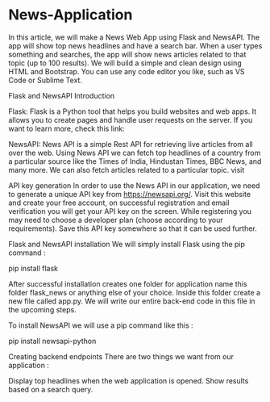 # News-Application

In this article, we will make a News Web App using Flask and NewsAPI.
The app will show top news headlines and have a search bar. When a user types something and searches, the app will show news articles related to that topic (up to 100 results).
We will build a simple and clean design using HTML and Bootstrap.
You can use any code editor you like, such as VS Code or Sublime Text.



Flask and NewsAPI Introduction

Flask: Flask is a Python tool that helps you build websites and web apps. It allows you to create pages and handle user requests on the server.
If you want to learn more, check this link:


NewsAPI: News API is a simple Rest API for retrieving live articles from all over the web. Using News API we can fetch top headlines of a country from a particular source like the Times of India, Hindustan Times, BBC News, and many more. We can also fetch articles related to a particular topic. visit


API key generation
In order to use the News API in our application, we need to generate a unique API key from https://newsapi.org/. Visit this website and create your free account, on successful registration and email verification you will get your API key on the screen. While registering you may need to choose a developer plan (choose according to your requirements). Save this API key somewhere so that it can be used further.


Flask and NewsAPI installation
We will simply install Flask using the pip command :

pip install flask 

After successful installation creates one folder for application name this folder flask_news or anything else of your choice. Inside this folder create a new file called app.py. We will write our entire back-end code in this file in the upcoming steps.

To install NewsAPI we will use a pip command like this :

pip install newsapi-python


Creating backend endpoints
There are two things we want from our application :

Display top headlines when the web application is opened.
Show results based on a search query.
